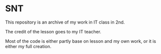 # SNT
This repository is an archive of my work in IT class in 2nd.

The credit of the lesson goes to my IT teacher.

Most of the code is either partly base on lesson and my own work, or it is either my full creation.
